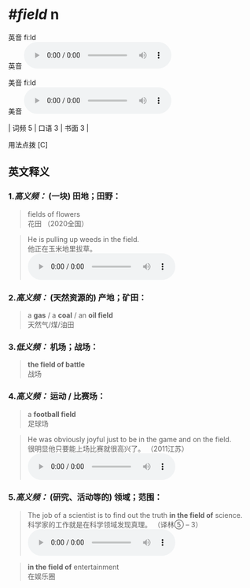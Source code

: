 # ***\#field*** n
英音 fiːld  
英音
<audio src="./media/field-B.aac" controls="controls"></audio>

美音 fiːld  
美音
<audio src="./media/field .aac" controls="controls"></audio>



| 词频 5 | 口语 3 | 书面 3 |  

用法点拨  [C]

英文释义
---
### 1.*高义频：* **(一块) 田地；田野：**  

 > fields of flowers  
 > 花田  （2020全国）  

 > He is pulling up weeds in the field.  
 > 他正在玉米地里拔草。    
<audio src="./media/He is pulling.aac" controls="controls"></audio>

### 2.*高义频：* **(天然资源的) 产地；矿田：**  

 > a **gas** / a **coal** / an **oil field**  
 > 天然气/煤/油田    

### 3.*低义频：* **机场；战场：**  

 > **the field of battle**  
 > 战场    

### 4.*高义频：* **运动 / 比赛场：**  

 > a **football field**   
 > 足球场    

 > He was obviously joyful just to be in the game and on the field.  
 > 很明显他只要能上场比赛就很高兴了。  （2011江苏）  
<audio src="./media/He was obviously 317补录_AAC.aac" controls="controls"></audio>

### 5.*高义频：* **(研究、活动等的) 领域；范围：**  

 > The job of a scientist is to find out the truth **in the field of** science.  
 > 科学家的工作就是在科学领域发现真理。  （译林⑤ – 3）  
<audio src="./media/field-3 .aac" controls="controls"></audio>

 > **in the field of** entertainment  
 > 在娱乐圈    


